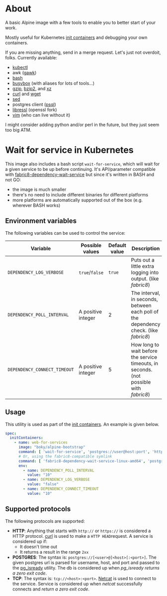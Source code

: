 # About

A basic Alpine image with a few tools to enable you to better start of your work.

Mostly useful for Kubernetes [init containers](https://kubernetes.io/docs/concepts/workloads/pods/init-containers/)
and debugging your own containers.

If you are missing anything, send in a merge request. Let's just not overdoit, folks.
Currently available:
- [kubectl](https://kubernetes.io/docs/tasks/tools/install-kubectl/)
- awk ([gawk](https://www.gnu.org/software/gawk/manual/gawk.html))
- [bash](https://www.gnu.org/software/bash/)
- [busybox](https://www.busybox.net) (with aliases for lots of tools...)
- [gzip](https://www.gnu.org/software/gzip/), [bzip2](http://www.bzip.org/), and [xz](https://tukaani.org/xz/)
- [curl](https://curl.haxx.se/) and [wget](https://www.gnu.org/software/wget/)
- [sed](https://www.gnu.org/software/sed/)
- postgres client ([psql](https://www.postgresql.org/docs/10/app-psql.html))
- [libressl](https://www.libressl.org/) (openssl fork)
- [vim](https://www.vim.org/) (who can live without it)

I might consider adding python and/or perl in the future, but they just seem too big ATM.

# Wait for service in Kubernetes

This image also includes a bash script `wait-for-service`, which will wait for a given service to be up before
continuing. It's API/parameter compatible with 
[fabric8-dependency-wait-service](https://github.com/fabric8-services/fabric8-dependency-wait-service) but
since it's written in BASH and not GO:
- the image is much smaller
- there's no need to include different binaries for different platforms
- more platforms are automatically supported out of the box (e.g. wherever BASH works)

## Environment variables

The following variables can be used to control the service:

| Variable | Possible values | Default value | Description |
| -------- | --------------- | ------------- | ----------- |
| `DEPENDENCY_LOG_VERBOSE` | `true`/`false` | `true` | Puts out a little extra logging into output. (like *fabric8*) |
| `DEPENDENCY_POLL_INTERVAL` | A positive integer | 2 | The interval, in seconds, between each poll of the dependency check. (like *fabric8*) |
| `DEPENDENCY_CONNECT_TIMEOUT` | A positive integer | 5 | How long to wait before the service timeouts, in seconds. (not possible with *fabric8*) |

## Usage
This utility is used as part of the [init containers](https://kubernetes.io/docs/concepts/workloads/pods/init-containers/).  An example is given below.

```yaml
spec:
  initContainers:
    - name: web-for-services
      image: "boky/alpine-bootstrap"
      command: [ 'wait-for-service', 'postgres://user@host:port', 'https://whole-url-to-service', 'tcp://host:port', ... ]
      # Or, using the fabric8-compatible symlink
      command: [ 'fabric8-dependency-wait-service-linux-amd64', 'postgres://user@host:port', 'https://whole-url-to-service', 'tcp://host:port', ... ]
      env:
        - name: DEPENDENCY_POLL_INTERVAL
          value: "10"
        - name: DEPENDENCY_LOG_VERBOSE
          value: "false"
        - name: DEPENDENCY_CONNECT_TIMEOUT
          value: "10"
```

## Supported protocols

The following protocols are supported:
* **HTTP**: Anything that starts with `http://` or `https://` is considered a HTTP protocol. 
  [curl](https://curl.haxx.se/) is used to make a `HTTP HEAD`request. A service is considered up if:
  * It doesn't time out
  * It returns a result in the range `2xx`
* **POSTGRES**: The syntax is: `postgres://[<user>@]<host>[:<port>]`. 
  The given postgres url is parsed for username, host, and port and passed to the 
  [pg_isready](https://www.postgresql.org/docs/10/static/app-pg-isready.html) utility. 
  The db is considered up when *pg_isready returns a zero exit code*.
* **TCP**: The syntax is: `tcp://<host>:<port>`. [Netcat](http://netcat.sourceforge.net/) is used to 
  connect to the service. Service is considered up when *netcat* successfully connects and 
  *return a zero exit code*.

